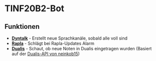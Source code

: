 # TINF20B2-Bot

## Funktionen
- [**Dyntalk**](https://github.com/nkilders/tinf20b2-bot/tree/main/src/main/java/de/nkilders/tinf20b2bot/dyntalk) - Erstellt neue Sprachkanäle, sobald alle voll sind
- [**Rapla**](https://github.com/nkilders/tinf20b2-bot/tree/main/src/main/java/de/nkilders/tinf20b2bot/rapla) - Schlägt bei Rapla-Updates Alarm
- [**Dualis**](https://github.com/nkilders/tinf20b2-bot/tree/main/src/main/java/de/nkilders/tinf20b2bot/dualis) - Schaut, ob neue Noten in Dualis eingetragen wurden (Basiert auf der [Dualis-API von neinkob15](https://github.com/neinkob15/Dualis-API))